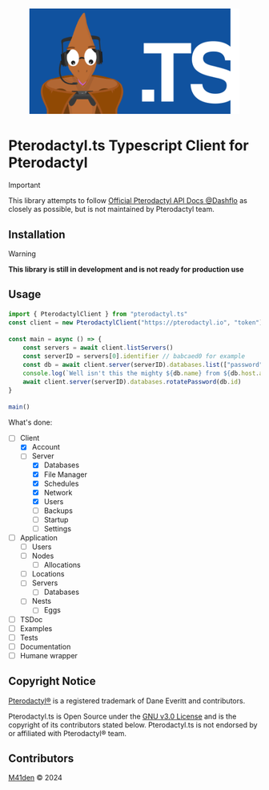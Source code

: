 <h1 align="center">
    <img src=".github/logo.png" width="420" />
</h1>

# Pterodactyl.ts Typescript Client for Pterodactyl
> [!IMPORTANT]
> This library attempts to follow [Official Pterodactyl API Docs @Dashflo](https://dashflo.net/docs/api/pterodactyl/v1)
> as closely as possible, but is not maintained by Pterodactyl team.

## Installation
> [!WARNING]
> **This library is still in development and is not ready for production use**

## Usage
```ts
import { PterodactylClient } from "pterodactyl.ts"
const client = new PterodactylClient("https://pterodactyl.io", "token")

const main = async () => {
    const servers = await client.listServers()
    const serverID = servers[0].identifier // babcaed0 for example
    const db = await client.server(serverID).databases.list(["password"]) // including password
    console.log(`Well isn't this the mighty ${db.name} from ${db.host.address}!`)
    await client.server(serverID).databases.rotatePassword(db.id)
}

main()
```

What's done:
- [ ] Client
  - [X] Account
  - [ ] Server
    - [X] Databases
    - [X] File Manager
    - [X] Schedules
    - [X] Network
    - [X] Users
    - [ ] Backups
    - [ ] Startup
    - [ ] Settings
- [ ] Application
  - [ ] Users
  - [ ] Nodes
    - [ ] Allocations
  - [ ] Locations
  - [ ] Servers
    - [ ] Databases
  - [ ] Nests
    - [ ] Eggs
- [ ] TSDoc
- [ ] Examples
- [ ] Tests
- [ ] Documentation
- [ ] Humane wrapper

## Copyright Notice
[Pterodactyl®](https://github.com/pterodactyl) is a registered trademark of Dane Everitt and contributors.

Pterodactyl.ts is Open Source under the [GNU v3.0 License](LICENSE) and is the copyright
of its contributors stated below. Pterodactyl.ts is not endorsed by or affiliated with Pterodactyl® team.

## Contributors
[M41den](https://github.com/m41denx) © 2024